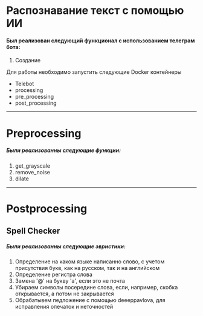 # Распознавание текст с помощью ИИ
#### Был реализован следующий функционал с использованием телеграм бота:
1. Создание 


Для работы необходимо запустить следующие Docker контейнеры
- Telebot
- processing
- pre_processing
- post_processing



---
# Preprocessing
##### Были реализованны следующие функции:
1. get_grayscale
2. remove_noise
3. dilate

---
# Postprocessing
## Spell Checker
##### Были реализованны следующие эвристики:
1. Определение на каком языке написанно слово, с учетом присутствия букв, как на русском, так и на английском
2. Определение регистра слова
3. Замена '@' на букву 'а', если это не почта
4. Убираем символы посередине слова, если, например, скобка открывается, а потом не закрывается
5. Обрабатывем педложение с помощью deeeppavlova, для исправления опечаток и неточностей
